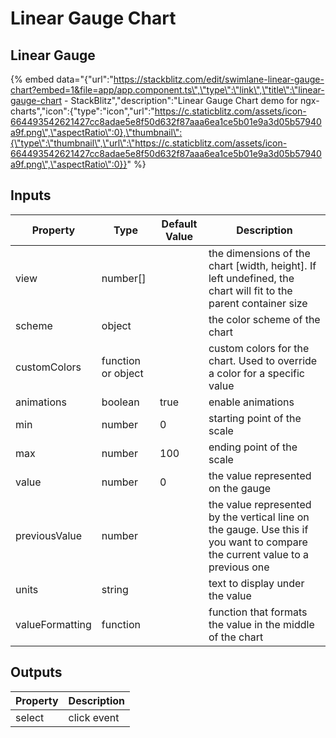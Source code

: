 # Linear Gauge Chart

## Linear Gauge

{% embed data="{\"url\":\"https://stackblitz.com/edit/swimlane-linear-gauge-chart?embed=1&file=app/app.component.ts\",\"type\":\"link\",\"title\":\"linear-gauge-chart - StackBlitz\",\"description\":\"Linear Gauge Chart demo for ngx-charts\",\"icon\":{\"type\":\"icon\",\"url\":\"https://c.staticblitz.com/assets/icon-664493542621427cc8adae5e8f50d632f87aaa6ea1ce5b01e9a3d05b57940a9f.png\",\"aspectRatio\":0},\"thumbnail\":{\"type\":\"thumbnail\",\"url\":\"https://c.staticblitz.com/assets/icon-664493542621427cc8adae5e8f50d632f87aaa6ea1ce5b01e9a3d05b57940a9f.png\",\"aspectRatio\":0}}" %}



## Inputs

| Property | Type | Default Value | Description |
| --- | --- | --- | --- |
| view | number\[\] |  | the dimensions of the chart \[width, height\]. If left undefined, the chart will fit to the parent container size |
| scheme | object |  | the color scheme of the chart |
| customColors | function or object |  | custom colors for the chart. Used to override a color for a specific value |
| animations | boolean | true | enable animations |
| min | number | 0 | starting point of the scale |
| max | number | 100 | ending point of the scale |
| value | number | 0 | the value represented on the gauge |
| previousValue | number |  | the value represented by the vertical line on the gauge. Use this if you want to compare the current value to a previous one |
| units | string |  | text to display under the value |
| valueFormatting | function |  | function that formats the value in the middle of the chart |

## Outputs

| Property | Description |
| --- | --- |
| select | click event |

